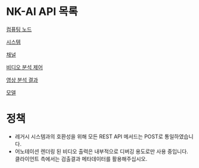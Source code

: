 # NK-AI API 목록 

<!-- * [Introduction](README.md) -->


[컴퓨팅 노드](computing_node.md)

[시스템](system.md)

[채널](channels.md)

[비디오 분석 제어](va_control.md)

[영상 분석 결과](va_results.md)

[모델](models.md)






# 정책
* 레거시 시스템과의 호환성을 위해 모든 REST API 메서드는 POST로 통일하였습니다.
* 어노테이션 렌더링 된 비디오 출력은 내부적으로 디버깅 용도로만 사용 중입니다. 클라이언트 측에서는 검출결과 메타데이터를 활용해주십시오. 